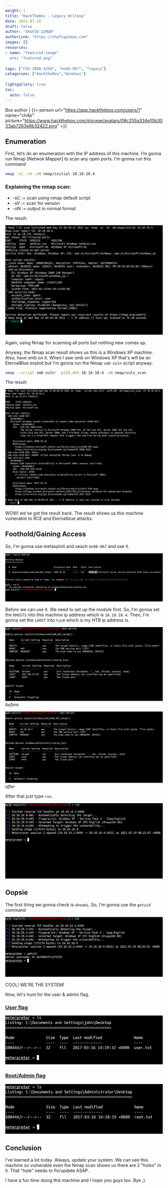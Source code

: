 ```yaml
---
weight: 1
title: "HackTheBox - Legacy Writeup"
date: 2021-07-20
draft: false
author: "SH∆FIQ ∆IM∆N"
authorLink: "https://shafiqaiman.com"
images: []
resources:
- name: "featured-image"
  src: "featured.png"

tags: ["CVE-2008-4250", "ms08-067", "legacy"]
categories: ["HacktheBox","Windows"]

lightgallery: true
toc:
  auto: false
---
```


Box author | {{< person url="https://app.hackthebox.com/users/1" name="ch4p" picture="https://www.hackthebox.com/storage/avatars/08c255a334e10b3033ab7263e6b32422.png" >}}

<!--more-->

## Enumeration

First, let’s do an enumeration with the IP address of this machine. I’m gonna run Nmap [Netwok Mapper] to scan any open ports. I’m gonna run this command

```bash
nmap -sC -sV -oN nmap/initial 10.10.10.4
```
### Explaining the nmap scan:
* -sC	:= scan using nmap default script
* -sV	:= scan for version
* -oN := output in normal format

The result:

![nmap initial scan](1.png "nmap initial scan")

Again, using Nmap for scanning all ports but nothing new comes up.

Anyway, the Nmap scan result shows us this is a Windows XP machine.
Also, have smb on it. When I saw smb on Windows XP that's will be an EternalBlue exploit but I'm gonna run the Nmap `smb-vuln` script anyway.

```bash
nmap --script smb-vuln* -p139,445 10.10.10.4 -oN nmap/vuln_scan 
```

The result:

![NSE check smb vulnerability](2.png "NSE check smb vulnerability")

WOW! we've got the result back. The result shows us this machine vulnerable to RCE and Eternalblue attacks.

## Foothold/Gaining Access

So, I'm gonna use metasploit and seach `ms08-067` and use it.

![use ms08-067 exploit](3.png "use ms08-067 exploit")

Before we can use it. We need to set up the module first. So, I'm gonna set the `RHOSTS` into this machine ip address which is `10.10.10.4`. Then, I'm gonna set the `LHOST` into `tun0` which is my HTB ip address is.

![default metasploit option](4.png "default metasploit option")
_before_

![modify metasploit option](5.png "modify metasploit option")
_after_

After that just type `run`.

![get the shell](6.png "get the shell")

## Oopsie

The first thing we gonna check is `whoami`. So, I'm gonna use the `getuid` command

![shell as nt authority\system](7.png "shell as nt authority\system")

COOL! WE'RE THE SYSTEM!

Now, let's hunt for the user & admin flag.

### <u>User flag</u>

![user flag](8.png "user flag")

### <u>Root/Admin flag</u>

![root flag](9.png "root flag")

## Conclusion

I’ve learned a lot today. Always, update your system. We can see this machine so vulnerable even the Nmap scan shows us there are 2 "holes" in it. That "hole" needs to fix/update ASAP.

I have a fun time doing this machine and I hope you guys too. Bye ;)